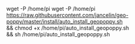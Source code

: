 
wget -P /home/pi wget -P /home/pi https://raw.githubusercontent.com/jancelin/geo-poppy/master/install/auto_install_geopoppy.sh \
&& chmod +x /home/pi/auto_install_geopoppy.sh \
&& sh /home/pi/auto_install_geopoppy.sh
